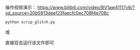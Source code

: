 操作视频演示： https://www.bilibili.com/video/BV1aw41117v6/?vd_source=20b5913deef23faecfc0ec708f4e708c

```
python scrip_glitch.py
```

或

直接双击运行该文件即可
